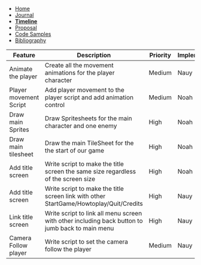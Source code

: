 - [Home](/README.md)
- [Journal](/journal.md)
- [**Timeline**](/timeline.md)
- [Proposal](/proposal.md)
- [Code Samples](/codesamples.md)
- [Bibliography](/bibliography.md)



| Feature                | Description                                                            | Priority | Implementer |
|------------------------|------------------------------------------------------------------------|----------|-------------|
| Animate the player     | Create all the movement animations for the player character            | Medium   | Nauy        |
| Player movement Script | Add player movement to the player script and add animation control     | Medium   | Noah        |
| Draw main Sprites      | Draw Spritesheets for the main character and one enemy                 | High     | Noah        |
| Draw main tilesheet    | Draw the main TileSheet for the the start of our game                  | High     | Noah        |
| Add title screen       | Write script to make the title screen the same size regardless of the screen size| High   | Noah
| Add title screen       | Write script to make the title screen link with other StartGame/Howtoplay/Quit/Credits| High   | Nauy
| Link title screen      | Write script to link all menu screen with other including back button to jumb back to main menu| High   | Nauy
| Camera Follow player      | Write script to set the camera follow the player| Medium  | Nauy

